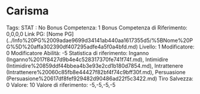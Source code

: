 # Carisma

Tags: STAT
: No
Bonus Competenza: 1
Bonus Competenza di Riferimento: 0,0,0,0
Link PG: [Nome PG] (../Info%20PG%2009adae9699d34141ab440aa1617355d5/%5BNome%20PG%5D%20affa302390df407295adfe4a5f0a4bfd.md)
Livello: 1
Modificatore: 0
Modificatore  Abilità: -5
Statistica di riferimento: Inganno (Inganno%2017f8427d9b4e4c528317370fe741f74f.md), Intimidire (Intimidire%20859ddf44bbea4b3e93e2cd1b180d7854.md), Intrattenere (Intrattenere%20060c85fb8e44427f82bf4f74c9bff30f.md), Persuasione (Persuasione%20617df8fef929482d90486ad22f5c3422.md)
Tiro Salvezza: 0
Valore: 10
Valore di riferimento: -5,-5,-5,-5
